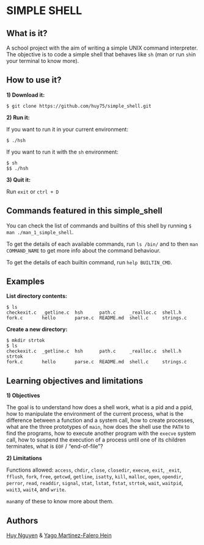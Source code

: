 # SIMPLE SHELL

## What is it?

A school project with the aim of writing a simple UNIX command interpreter. The objective is to code a simple shell that behaves like `sh` (man or run `sh`in your terminal to know more).

## How to use it?

**1) Download it:**

```
$ git clone https://github.com/huy75/simple_shell.git
```

**2) Run it:**

If you want to run it in your current environment:

```
$ ./hsh
```

If you want to run it with the `sh` environment:

```
$ sh
$$ ./hsh
```

**3) Quit it:**

Run `exit` or `ctrl + D`

## Commands featured in this simple_shell

You can check the list of commands and builtins of this shell by running `$ man ./man_1_simple_shell`.

To get the details of each available commands, run `ls /bin/` and to then `man COMMAND_NAME` to get more info about the command behaviour.

To get the details of each builtin command, run `help BUILTIN_CMD`.

## Examples

**List directory contents:**

```
$ ls
checkexit.c  _getline.c  hsh      path.c     _realloc.c  shell.h
fork.c       hello       parse.c  README.md  shell.c     strings.c
```

**Create a new directory:**

```
$ mkdir strtok
$ ls
checkexit.c  _getline.c  hsh      path.c     _realloc.c  shell.h    strtok
fork.c       hello       parse.c  README.md  shell.c     strings.c
```

## Learning objectives and limitations

**1) Objectives**

The goal is to understand how does a shell work, what is a pid and a ppid, how to manipulate the environment of the current process, what is the difference between a function and a system call, how to create processes, what are the three prototypes of `main`, how does the shell use the `PATH` to find the programs, how to execute another program with the `execve` system call, how to suspend the execution of a process until one of its children terminates, what is `EOF` / “end-of-file”?

**2) Limitations**

Functions allowed: `access`, `chdir`, `close`, `closedir`, `execve`, `exit`, `_exit`, `fflush`, `fork`, `free`, `getcwd`, `getline`, `isatty`, `kill`, `malloc`, `open`, `opendir`, `perror`, `read`, `readdir`, `signal`, `stat`, `lstat`, `fstat`, `strtok`, `wait`, `waitpid`, `wait3`, `wait4`, and `write`.

`man`any of these to know more about them.

## Authors

[Huy Nguyen](https://github.com/huy75) & [Yago Martinez-Falero Hein](https://github.com/Yagomfh)
